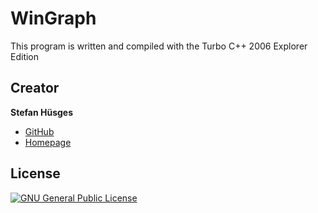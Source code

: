 WinGraph
========

This program is written and compiled with the Turbo C++ 2006 Explorer Edition

## Creator

**Stefan Hüsges**

* [GitHub][1]
* [Homepage][2]

## License
[![GNU General Public License](http://www.gnu.org/graphics/gplv3-127x51.png)][3]

[1]: https://github.com/tronsha
[2]: http://www.mpcx.net
[3]: http://www.gnu.org/licenses/gpl-3.0

